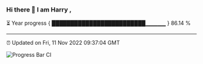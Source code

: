 ### Hi there 👋 I am Harry , 

⏳ Year progress { █████████████████████████▁▁▁▁▁ } 86.14 %

---

⏰ Updated on Fri, 11 Nov 2022 09:37:04 GMT

![Progress Bar CI](https://github.com/duykhang68/duykhang68/workflows/Progress%20Bar%20CI/badge.svg)
